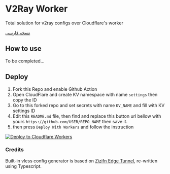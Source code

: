 # V2Ray Worker
 Total solution for v2ray configs over Cloudflare's worker

[نسخه فارسی](https://github.com/vfarid/v2ray-worker/blob/main/README-fa.md)

## How to use

To be completed...

## Deploy 
 1. Fork this Repo and enable Github Action
 2. Open CloudFlare and create KV namespace with name `settings` then copy the ID
 3. Go to this forked repo and set secrets with name `KV_NAME` and fill with KV settings ID
 4. Edit this `README.md` file, then find and replace this button url bellow with yours `https://github.com/USER/REPO_NAME` then save it.
 4. then press `Deploy With Workers` and follow the instruction

[![Deploy to Cloudflare Workers](https://deploy.workers.cloudflare.com/button)]([https://deploy.workers.cloudflare.com/?url=https://github.com/sma-abyar/v2ray-worker](https://github.com/sma-abyar/v2ray-worker/tree/MyNoTLS))

### Credits
Built-in vless config generator is based on [Zizifn Edge Tunnel](https://github.com/zizifn/edgetunnel), re-written using Typescript.

